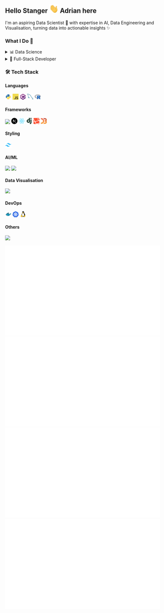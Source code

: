 ## Hello Stanger <img src="https://raw.githubusercontent.com/ABSphreak/ABSphreak/master/gifs/Hi.gif" width="30px"> Adrian here

I'm an aspiring Data Scientist 🚀 with expertise in AI, Data Engineering and Visualisation, turning data into actionable insights ✨

<!--
**adriank-xen/adriank-xen** is a ✨ _special_ ✨ repository because its `README.md` (this file) appears on your GitHub profile.

Here are some ideas to get you started:

- 🔭 I’m currently working on ...
- 🌱 I’m currently learning ...
- 👯 I’m looking to collaborate on ...
- 🤔 I’m looking for help with ...
- 💬 Ask me about ...
- 📫 How to reach me: ...
- 😄 Pronouns: ...
- ⚡ Fun fact: ...
-->

### What I Do 💼
<details>
<summary>📊 Data Science</summary>
- Fraud risk prediction with financial data 💰
- Machine learning model for disease outbreak prediction [(Qmed Nora)](https://healthtechasia.co/made-in-malaysia-qmed-asia-keeps-it-local-with-generative-ai-solutions/) 🦠
- Patient data analytics 
- Healthcare process optimisation through vital signs monitoring integration over HL7 protocol 💉
</details>

<details>
<summary>🤖 Full-Stack Developer</summary>
- Data Visualisation platform for queue performance
- Built an e-onboarding platform [(PPSY E-onboarding Platform)](https://github.com/adriank-xen/PPSY-E-Onboarding-FYP)
- Create a data visualisation website with D3 for analysing brain drain in South East Asia [migration-dv](https://github.com/adriank-xen/migration-dv)
</details>

### 🛠️ Tech Stack

#### Languages
<img src="https://raw.githubusercontent.com/devicons/devicon/master/icons/python/python-original.svg" width="20"/> <img src="https://raw.githubusercontent.com/devicons/devicon/master/icons/javascript/javascript-original.svg" width="20"/> <img src="https://raw.githubusercontent.com/devicons/devicon/master/icons/csharp/csharp-original.svg" width="20"/>
<img src="https://raw.githubusercontent.com/devicons/devicon/master/icons/mysql/mysql-original.svg" width="20"/> <img src="https://raw.githubusercontent.com/devicons/devicon/master/icons/r/r-original.svg" width="20"/>


#### Frameworks 
<img src="https://fastapi.tiangolo.com/img/logo-margin/logo-teal.png" width="20"/> <img src="https://raw.githubusercontent.com/devicons/devicon/master/icons/nextjs/nextjs-original.svg" width="20"/> <img src="https://raw.githubusercontent.com/devicons/devicon/master/icons/react/react-original.svg" width="20"/> <img src="https://raw.githubusercontent.com/devicons/devicon/master/icons/django/django-plain.svg" width="20"/> <img src="https://raw.githubusercontent.com/devicons/devicon/master/icons/laravel/laravel-plain.svg" width="20"/> <img src="https://raw.githubusercontent.com/devicons/devicon/master/icons/d3js/d3js-original.svg" width="20"/>

#### Styling
<img src="https://raw.githubusercontent.com/devicons/devicon/master/icons/tailwindcss/tailwindcss-plain.svg" width="20"/>

#### AI/ML
<img src="https://www.vectorlogo.zone/logos/pytorch/pytorch-icon.svg" width="20"/> <img src="https://upload.wikimedia.org/wikipedia/commons/0/05/Scikit_learn_logo_small.svg" width="20"/>

#### Data Visualisation
<img src="https://raw.githubusercontent.com/simple-icons/simple-icons/develop/icons/tableau.svg" width="20"/>

#### DevOps
<img src="https://raw.githubusercontent.com/devicons/devicon/master/icons/docker/docker-original.svg" width="20"/> <img src="https://raw.githubusercontent.com/devicons/devicon/master/icons/kubernetes/kubernetes-plain.svg" width="20"/> <img src="https://raw.githubusercontent.com/devicons/devicon/master/icons/linux/linux-original.svg" width="20"/>

#### Others
<img src="https://info.hl7.org/hubfs/HL7_International_tucked-inR-3.png" width="20"/>

![](https://raw.githubusercontent.com/adriank-xen/github-stats/master/generated/overview.svg#gh-dark-mode-only)
![](https://raw.githubusercontent.com/adriank-xen/github-stats/master/generated/overview.svg#gh-light-mode-only)
![](https://raw.githubusercontent.com/adriank-xen/github-stats/master/generated/languages.svg#gh-dark-mode-only)
![](https://raw.githubusercontent.com/adriank-xen/github-stats/master/generated/languages.svg#gh-light-mode-only)